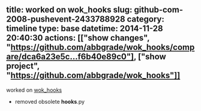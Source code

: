 title: worked on wok_hooks
slug: github-com-2008-pushevent-2433788928
category: timeline
type: base
datetime: 2014-11-28 20:40:30
actions: [["show changes", "https://github.com/abbgrade/wok_hooks/compare/dca6a23e5c...f6b40e89c0"], ["show project", "https://github.com/abbgrade/wok_hooks"]]
---
worked on [wok_hooks](https://github.com/abbgrade/wok_hooks)

 - removed obsolete __hooks__.py
